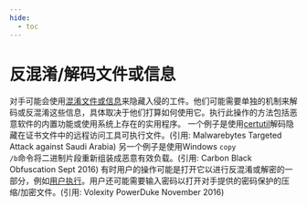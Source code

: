 ```yaml
---
hide:
  - toc
---
```


# 反混淆/解码文件或信息

对手可能会使用[混淆文件或信息](https://attack.mitre.org/techniques/T1027)来隐藏入侵的工件。他们可能需要单独的机制来解码或反混淆这些信息，具体取决于他们打算如何使用它。执行此操作的方法包括恶意软件的内置功能或使用系统上存在的实用程序。  一个例子是使用[certutil](https://attack.mitre.org/software/S0160)解码隐藏在证书文件中的远程访问工具可执行文件。(引用: Malwarebytes Targeted Attack against Saudi Arabia) 另一个例子是使用Windows <code>copy /b</code>命令将二进制片段重新组装成恶意有效负载。(引用: Carbon Black Obfuscation Sept 2016)  有时用户的操作可能是打开它以进行反混淆或解密的一部分，例如[用户执行](https://attack.mitre.org/techniques/T1204)。用户还可能需要输入密码以打开对手提供的密码保护的压缩/加密文件。(引用: Volexity PowerDuke November 2016)
